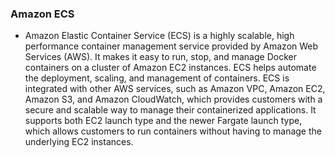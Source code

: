 ### Amazon ECS

* Amazon Elastic Container Service (ECS) is a highly scalable, high performance container management service provided by Amazon Web Services (AWS). It makes it easy to run, stop, and manage Docker containers on a cluster of Amazon EC2 instances. ECS helps automate the deployment, scaling, and management of containers. ECS is integrated with other AWS services, such as Amazon VPC, Amazon EC2, Amazon S3, and Amazon CloudWatch, which provides customers with a secure and scalable way to manage their containerized applications. It supports both EC2 launch type and the newer Fargate launch type, which allows customers to run containers without having to manage the underlying EC2 instances.
